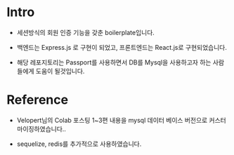 # Intro
- 세션방식의 회원 인증 기능을 갖춘 boilerplate입니다. 

- 백엔드는 Express.js 로 구현이 되었고, 프론트엔드는 React.js로 구현되었습니다.

- 해당 레포지토리는 Passport를 사용하면서 DB를 Mysql을 사용하고자 하는 사람들에게 도움이 될것입니다.

# Reference
- Velopert님의 Colab 포스팅 1~3편 내용을 mysql 데이터 베이스 버전으로 커스터마이징하였습니다..

- sequelize, redis를 추가적으로 사용하였습니다. 
